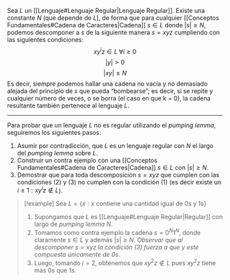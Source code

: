 Sea $L$ un [[Lenguaje#Lenguaje Regular|Lenguaje Regular]]. Existe una constante $N$ (que depende de $L$), de forma que para cualquier [[Conceptos Fundamentales#Cadena de Caracteres|Cadena]] $s \in L$ donde $|s| \geq N$, podemos descomponer a $s$ de la siguiente manera $s=xyz$ cumpliendo con las siguientes condiciones:
$$\tag{1} x y^i z \in L \; \forall i \geq 0$$
$$\tag{2} |y| \gt 0$$
$$\tag{3} |xy| \leq N$$
Es decir, siempre podemos hallar una cadena no vacía y no demasiado alejada del principio de $s$ que pueda “bombearse”; es decir, si se repite y cualquier número de veces, o se borra (el caso en que k = 0), la cadena resultante también pertenece al lenguaje $L$.

***

Para probar que un lenguaje $L$ no es regular utilizando el *pumping lemma*, seguiremos los siguientes pasos:
1. Asumir por contradicción, que $L$ es un lenguaje regular con $N$ el largo del *pumping lemma* sobre $L$.
2. Construir un contra ejemplo con una [[Conceptos Fundamentales#Cadena de Caracteres|Cadena]] $s \in L$ con $|s| \geq N$.
3. Demostrar que para toda descomposición $s=xyz$ que cumplen con las condiciones $(2)$ y $(3)$ no cumplen con la condición $(1)$ (es decir existe un $i \geq 1: xy^iz \notin L$).

> [!example] 
> Sea $L=\{x: x \text{ contiene una cantidad igual de 0s y 1s}\}$
> 
> 1. Supongamos que $L$ es [[Lenguaje#Lenguaje Regular|Regular]] con largo de *pumping lemma* $N$.
> 2. Tomamos como contra ejemplo la cadena $s=0^N 1^N$, donde claramente $s \in L$ y además $|s| \geq N$. 
>    *Observar que al descomponer $s=xyz$ la condición $(3)$ fuerza a que $y$ este compuesta únicamente de $0s$.*
> 3. Luego, tomando $i=2$, obtenemos que $xy^2z \notin L$ pues $xy^2z$ tiene más $0s$ que $1s$.



